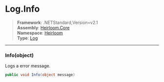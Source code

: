 # Log.Info

> **Framework**: .NETStandard,Version=v2.1  
> **Assembly**: [Heirloom.Core][0]  
> **Namespace**: [Heirloom][0]  
> **Type**: [Log][1]  

--------------------------------------------------------------------------------

### Info(object)

Logs a error message.

```cs
public void Info(object message)
```

[0]: ..\Heirloom.Core.md
[1]: Heirloom.Log.md
